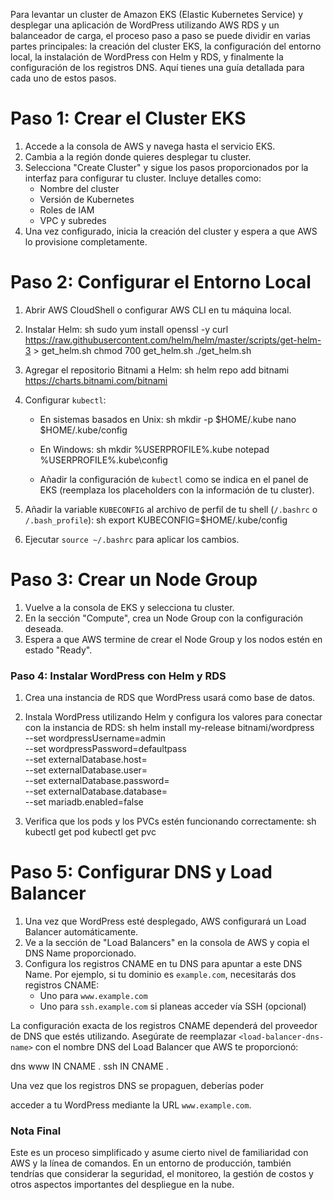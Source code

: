 
Para levantar un cluster de Amazon EKS (Elastic Kubernetes Service) y desplegar una aplicación de WordPress utilizando AWS RDS y un balanceador de carga, el proceso paso a paso se puede dividir en varias partes principales: la creación del cluster EKS, la configuración del entorno local, la instalación de WordPress con Helm y RDS, y finalmente la configuración de los registros DNS. Aquí tienes una guía detallada para cada uno de estos pasos.

# Paso 1: Crear el Cluster EKS
1. Accede a la consola de AWS y navega hasta el servicio EKS.
2. Cambia a la región donde quieres desplegar tu cluster.
3. Selecciona "Create Cluster" y sigue los pasos proporcionados por la interfaz para configurar tu cluster. Incluye detalles como:
   - Nombre del cluster
   - Versión de Kubernetes
   - Roles de IAM
   - VPC y subredes
4. Una vez configurado, inicia la creación del cluster y espera a que AWS lo provisione completamente.

# Paso 2: Configurar el Entorno Local
1. Abrir AWS CloudShell o configurar AWS CLI en tu máquina local.
2. Instalar Helm:
   sh
   sudo yum install openssl -y 
   curl https://raw.githubusercontent.com/helm/helm/master/scripts/get-helm-3 > get_helm.sh
   chmod 700 get_helm.sh 
   ./get_helm.sh
   
3. Agregar el repositorio Bitnami a Helm:
   sh
   helm repo add bitnami https://charts.bitnami.com/bitnami
   
4. Configurar `kubectl`:
   - En sistemas basados en Unix:
     sh
     mkdir -p $HOME/.kube
     nano $HOME/.kube/config
     
   - En Windows:
     sh
     mkdir %USERPROFILE%\.kube
     notepad %USERPROFILE%\.kube\config
     
   - Añadir la configuración de `kubectl` como se indica en el panel de EKS (reemplaza los placeholders con la información de tu cluster).
5. Añadir la variable `KUBECONFIG` al archivo de perfil de tu shell (`/.bashrc` o `/.bash_profile`):
   sh
   export KUBECONFIG=$HOME/.kube/config
   
6. Ejecutar `source ~/.bashrc` para aplicar los cambios.

# Paso 3: Crear un Node Group
1. Vuelve a la consola de EKS y selecciona tu cluster.
2. En la sección "Compute", crea un Node Group con la configuración deseada.
3. Espera a que AWS termine de crear el Node Group y los nodos estén en estado "Ready".

### Paso 4: Instalar WordPress con Helm y RDS
1. Crea una instancia de RDS que WordPress usará como base de datos.
2. Instala WordPress utilizando Helm y configura los valores para conectar con la instancia de RDS:
   sh
   helm install my-release bitnami/wordpress \
     --set wordpressUsername=admin \
     --set wordpressPassword=defaultpass \
     --set externalDatabase.host=<your-rds-endpoint> \
     --set externalDatabase.user=<your-rds-username> \
     --set externalDatabase.password=<your-rds-password> \
     --set externalDatabase.database=<your-rds-database-name> \
     --set mariadb.enabled=false
   
3. Verifica que los pods y los PVCs estén funcionando correctamente:
   sh
   kubectl get pod
   kubectl get pvc
   

# Paso 5: Configurar DNS y Load Balancer
1. Una vez que WordPress esté desplegado, AWS configurará un Load Balancer automáticamente.
2. Ve a la sección de "Load Balancers" en la consola de AWS y copia el DNS Name proporcionado.
3. Configura los registros CNAME en tu DNS para apuntar a este DNS Name. Por ejemplo, si tu dominio es `example.com`, necesitarás dos registros CNAME:
   - Uno para `www.example.com`
   - Uno para `ssh.example.com` si planeas acceder vía SSH (opcional)
   
La configuración exacta de los registros CNAME dependerá del proveedor de DNS que estés utilizando. Asegúrate de reemplazar `<load-balancer-dns-name>` con el nombre DNS del Load Balancer que AWS te proporcionó:

dns
www     IN CNAME <load-balancer-dns-name>.
ssh     IN CNAME <load-balancer-dns-name>.


Una vez que los registros DNS se propaguen, deberías poder

 acceder a tu WordPress mediante la URL `www.example.com`.

### Nota Final
Este es un proceso simplificado y asume cierto nivel de familiaridad con AWS y la línea de comandos. En un entorno de producción, también tendrías que considerar la seguridad, el monitoreo, la gestión de costos y otros aspectos importantes del despliegue en la nube.

